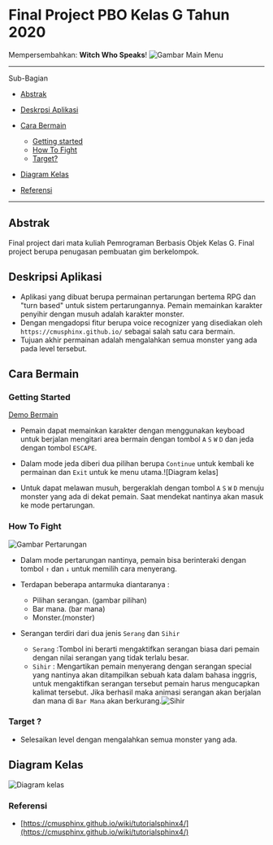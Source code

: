 # Final Project PBO Kelas G Tahun 2020

Mempersembahkan: **Witch Who Speaks**!
![Gambar Main Menu](https://cdn.discordapp.com/attachments/801843033846186034/801843334469124096/unknown.png "Main Menu")

----
Sub-Bagian

- [Abstrak](#abstrak)
- [Deskrpsi Aplikasi](#deskripsi-aplikasi)
- [Cara Bermain](#cara-bermain)
  
  - [Getting started](#getting-started)
  - [How To Fight](#how-to-fight)
  - [Target?](#target-?)

- [Diagram Kelas](#diagram-kelas)
- [Referensi](#referensi)

----

## Abstrak

Final project dari mata kuliah Pemrograman Berbasis Objek Kelas G. Final project berupa penugasan pembuatan gim berkelompok.

## Deskripsi Aplikasi

- Aplikasi yang dibuat berupa permainan pertarungan bertema RPG dan "turn based" untuk sistem pertarungannya. Pemain memainkan karakter penyihir dengan musuh adalah karakter monster.
- Dengan mengadopsi fitur berupa voice recognizer yang disediakan oleh `https://cmusphinx.github.io/` sebagai salah satu cara bermain.
- Tujuan akhir permainan adalah mengalahkan semua monster yang ada pada level tersebut.

## Cara Bermain

### Getting Started

[Demo Bermain](https://s2.gifyu.com/images/2021-01-21-23-37-46.gif)

- Pemain dapat memainkan karakter dengan menggunakan keyboad untuk berjalan mengitari area bermain dengan tombol `A` `S` `W` `D` dan jeda dengan tombol `ESCAPE`.
- Dalam mode jeda diberi dua pilihan berupa `Continue` untuk kembali ke permainan dan `Exit` untuk ke menu utama.![Diagram kelas]

- Untuk dapat melawan musuh, bergeraklah dengan tombol `A` `S` `W` `D` menuju monster yang ada di dekat pemain. Saat mendekat nantinya akan masuk ke mode pertarungan.

### How To Fight

![Gambar Pertarungan](https://cdn.discordapp.com/attachments/801843033846186034/801854097598054410/unknown.png "Gambar Pertarungan")

- Dalam mode pertarungan nantinya, pemain bisa berinteraki dengan tombol `↑` dan `↓` untuk memilih cara menyerang.
- Terdapan beberapa antarmuka diantaranya :
  - Pilihan serangan. (gambar pilihan)
  - Bar mana. (bar mana)
  - Monster.(monster)

- Serangan terdiri dari dua jenis `Serang` dan `Sihir`
  - `Serang` :Tombol ini berarti mengaktifkan serangan biasa dari pemain dengan nilai serangan yang tidak terlalu besar.
  - `Sihir` : Mengartikan pemain menyerang dengan serangan special yang nantinya akan ditampilkan sebuah kata dalam bahasa inggris, untuk mengaktifkan serangan tersebut pemain harus mengucapkan kalimat tersebut. Jika berhasil maka animasi serangan akan berjalan dan mana di `Bar Mana` akan berkurang.![Sihir](https://cdn.discordapp.com/attachments/801843033846186034/801854264183226378/unknown.png "Sihir")

### Target ?

- Selesaikan level dengan mengalahkan semua monster yang ada.

## Diagram Kelas

![Diagram kelas](https://cdn.discordapp.com/attachments/794871248173662218/801803751328972800/WWSClass.png "Diagram Kelas di Game Witch Who Speaks")

### Referensi

- [https://cmusphinx.github.io/wiki/tutorialsphinx4/](https://cmusphinx.github.io/wiki/tutorialsphinx4/)
